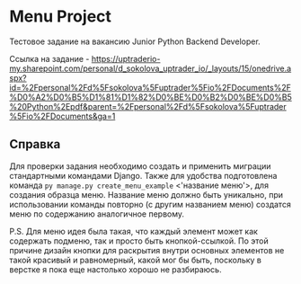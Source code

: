 # Menu Project

Тестовое задание на вакансию Junior Python Backend Developer.

Ссылка на задание - https://uptraderio-my.sharepoint.com/personal/d_sokolova_uptrader_io/_layouts/15/onedrive.aspx?id=%2Fpersonal%2Fd%5Fsokolova%5Fuptrader%5Fio%2FDocuments%2F%D0%A2%D0%B5%D1%81%D1%82%D0%BE%D0%B2%D0%BE%D0%B5%20Python%2Epdf&parent=%2Fpersonal%2Fd%5Fsokolova%5Fuptrader%5Fio%2FDocuments&ga=1

## Справка

Для проверки задания необходимо создать и применить миграции стандартными командами Django.
Также для удобства подготовлена команда ```py manage.py create_menu_example``` <'название меню'>, для создания образца меню. Название меню должно быть уникально, при использовании команды повторно (с другим названием меню) создатся меню по содержанию аналогичное первому. 

P.S. Для меню идея была такая, что каждый элемент может как содержать подменю, так и просто быть кнопкой-ссылкой. По этой причине дизайн кнопки для раскрытия внутри основных элементов не такой красивый и равномерный, какой мог бы быть, поскольку в верстке я пока еще настолько хорошо не разбираюсь.